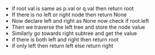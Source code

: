 - if root val is same as p.val or q.val then return root
- If there is no left or right node then return None
- Now declare left and right as None now check if root.left
- Then we traverse the left tree and store the node value
- Similarly go towards right subtree and get the value
- if there is both left and right then return root
- if only left then return left else return right